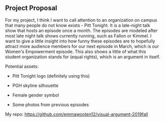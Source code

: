 ## Project Proposal

For my project, I think I want to call attention to an organization on campus that many people do not know exists - Pitt Tonight. It is a late-night talk show that hosts an episode once a month. The episodes are modeled after most late night talk shows currently running, such as Fallon or Kimmel. I want to give a little insight into how funny these episodes are to hopefully attract more audience members for our next episode in March, which is our Women's Empowerment episode. This also shows a little of what this student organization stands for (equal rights), which is an argument in itself.

Potential assets:

- Pitt Tonight logo (definitely using this)

- PGH skyline silhouette

- Female gender symbol

- Some photos from previous episodes


My repo: https://github.com/emmawooten12/visual-argument-2019fall
